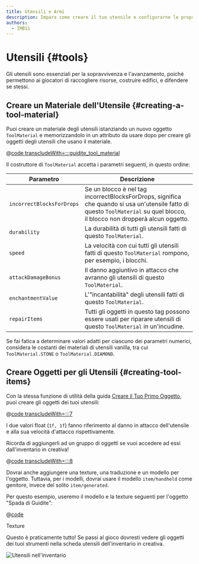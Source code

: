 ```yaml
---
title: Utensili e Armi
description: Impara come creare il tuo utensile e configurarne le proprietà.
authors:
  - IMB11
---
```


# Utensili {#tools}

Gli utensili sono essenziali per la sopravvivenza e l'avanzamento, poiché permettono ai giocatori di raccogliere risorse, costruire edifici, e difendere se stessi.

## Creare un Materiale dell'Utensile {#creating-a-tool-material}

Puoi creare un materiale degli utensili istanziando un nuovo oggetto `ToolMaterial` e memorizzandolo in un attributo da usare dopo per creare gli oggetti degli utensili che usano il materiale.

@[code transcludeWith=:::guidite_tool_material](@/reference/latest/src/main/java/com/example/docs/item/ModItems.java)

Il costruttore di `ToolMaterial` accetta i parametri seguenti, in questo ordine:

| Parametro                 | Descrizione                                                                                                                                                                                  |
| ------------------------- | -------------------------------------------------------------------------------------------------------------------------------------------------------------------------------------------- |
| `incorrectBlocksForDrops` | Se un blocco è nel tag incorrectBlocksForDrops, significa che quando si usa un'utensile fatto di questo `ToolMaterial` su quel blocco, il blocco non dropperà alcun oggetto. |
| `durability`              | La durabilità di tutti gli utensili fatti di questo `ToolMaterial`.                                                                                                          |
| `speed`                   | La velocità con cui tutti gli utensili fatti di questo `ToolMaterial` rompono, per esempio, i blocchi.                                                                       |
| `attackDamageBonus`       | Il danno aggiuntivo in attacco che avranno gli utensili di questo `ToolMaterial`.                                                                                            |
| `enchantmentValue`        | L'"incantabilità" degli utensili fatti di questo `ToolMaterial`.                                                                                                             |
| `repairItems`             | Tutti gli oggetti in questo tag possono essere usati per riparare utensili di questo `ToolMaterial` in un'incudine.                                                          |

Se fai fatica a determinare valori adatti per ciascuno dei parametri numerici, considera le costanti dei materiali di utensili vanilla, tra cui `ToolMaterial.STONE` o `ToolMaterial.DIAMOND`.

## Creare Oggetti per gli Utensili {#creating-tool-items}

Con la stessa funzione di utilità della guida [Creare il Tuo Primo Oggetto](./first-item), puoi creare gli oggetti dei tuoi utensili:

@[code transcludeWith=:::7](@/reference/latest/src/main/java/com/example/docs/item/ModItems.java)

I due valori float (`1f, 1f`) fanno riferimento al danno in attacco dell'utensile e alla sua velocità d'attacco rispettivamente.

Ricorda di aggiungerli ad un gruppo di oggetti se vuoi accedere ad essi dall'inventario in creativa!

@[code transcludeWith=:::8](@/reference/latest/src/main/java/com/example/docs/item/ModItems.java)

Dovrai anche aggiungere una texture, una traduzione e un modello per l'oggetto. Tuttavia, per i modelli, dovrai usare il modello `item/handheld` come genitore, invece del solito `item/generated`.

Per questo esempio, useremo il modello e la texture seguenti per l'oggetto "Spada di Guidite":

@[code](@/reference/latest/src/main/generated/assets/fabric-docs-reference/models/item/guidite_sword.json)

<DownloadEntry visualURL="/assets/develop/items/tools_0.png" downloadURL="/assets/develop/items/tools_0_small.png">Texture</DownloadEntry>

Questo è praticamente tutto! Se passi al gioco dovresti vedere gli oggetti dei tuoi strumenti nella scheda utensili dell'inventario in creativa.

![Utensili nell'inventario](/assets/develop/items/tools_1.png)
